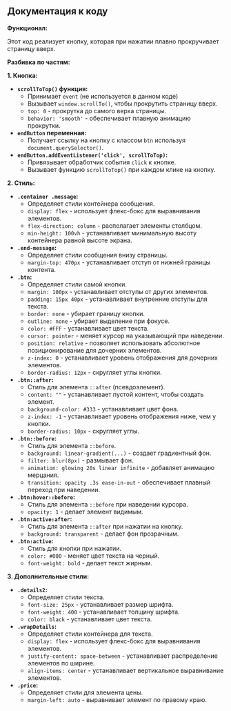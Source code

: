 ## Документация к коду

**Функционал:**

Этот код реализует кнопку, которая при нажатии плавно прокручивает страницу вверх. 

**Разбивка по частям:**

**1. Кнопка:**

- **`scrollToTop()` функция:**
    - Принимает `event` (не используется в данном коде)
    - Вызывает `window.scrollTo()`, чтобы прокрутить страницу вверх.
    - `top: 0` - прокрутка до самого верха страницы.
    - `behavior: 'smooth'` - обеспечивает плавную анимацию прокрутки.
- **`endButton` переменная:**
    - Получает ссылку на кнопку с классом `btn` используя `document.querySelector()`.
- **`endButton.addEventListener('click', scrollToTop)`:**
    - Привязывает обработчик события `click` к кнопке.
    - Вызывает функцию `scrollToTop()` при каждом клике на кнопку.

**2. Стиль:**

- **`.container .message`:**
    - Определяет стили контейнера сообщения.
    - `display: flex` - использует флекс-бокс для выравнивания элементов.
    - `flex-direction: column` - располагает элементы столбцом.
    - `min-height: 100vh` - устанавливает минимальную высоту контейнера равной высоте экрана.
- **`.end-message`:**
    - Определяет стили сообщения внизу страницы.
    - `margin-top: 470px` - устанавливает отступ от нижней границы контента.
- **`.btn`:**
    - Определяет стили самой кнопки.
    - `margin: 100px` - устанавливает отступы от других элементов.
    - `padding: 15px 40px` - устанавливает внутренние отступы для текста.
    - `border: none` - убирает границу кнопки.
    - `outline: none` - убирает выделение при фокусе.
    - `color: #FFF` - устанавливает цвет текста.
    - `cursor: pointer` - меняет курсор на указывающий при наведении.
    - `position: relative` - позволяет использовать абсолютное позиционирование для дочерних элементов.
    - `z-index: 0` - устанавливает уровень отображения для дочерних элементов.
    - `border-radius: 12px` - скругляет углы кнопки.
- **`.btn::after`:**
    - Стиль для элемента `::after` (псевдоэлемент).
    - `content: ""` - устанавливает пустой контент, чтобы создать элемент.
    - `background-color: #333` - устанавливает цвет фона.
    - `z-index: -1` - устанавливает уровень отображения ниже, чем у кнопки.
    - `border-radius: 10px` - скругляет углы.
- **`.btn::before`:**
    - Стиль для элемента `::before`.
    - `background: linear-gradient(...)` - создает градиентный фон.
    - `filter: blur(8px)` - размывает фон.
    - `animation: glowing 20s linear infinite` - добавляет анимацию мерцания.
    - `transition: opacity .3s ease-in-out` - обеспечивает плавный переход при наведении.
- **`.btn:hover::before`:**
    - Стиль для элемента `::before` при наведении курсора.
    - `opacity: 1` - делает элемент видимым.
- **`.btn:active:after`:**
    - Стиль для элемента `::after` при нажатии на кнопку.
    - `background: transparent` - делает фон прозрачным.
- **`.btn:active`:**
    - Стиль для кнопки при нажатии.
    - `color: #000` - меняет цвет текста на черный.
    - `font-weight: bold` - делает текст жирным.

**3. Дополнительные стили:**

- **`.details2`:**
    - Определяет стили текста.
    - `font-size: 25px` - устанавливает размер шрифта.
    - `font-weight: 400` - устанавливает толщину шрифта.
    - `color: black` - устанавливает цвет текста.
- **`.wrapDetails`:**
    - Определяет стили контейнера для текста.
    - `display: flex` - использует флекс-бокс для выравнивания элементов.
    - `justify-content: space-between` - устанавливает распределение элементов по ширине.
    - `align-items: center` - устанавливает вертикальное выравнивание элементов.
- **`.price`:**
    - Определяет стили для элемента цены.
    - `margin-left: auto` - выравнивает элемент по правому краю.